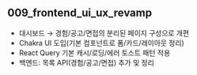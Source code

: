 ## 009_frontend_ui_ux_revamp

- 대시보드 → 경험/공고/면접의 분리된 페이지 구성으로 개편
- Chakra UI 도입(기본 컴포넌트로 폼/카드/레이아웃 정리)
- React Query 기본 캐시/로딩/에러 토스트 패턴 적용
- 백엔드: 목록 API(경험/공고/면접) 추가 및 정리

